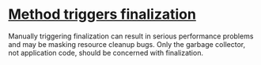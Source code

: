# [Method triggers finalization](http://fb-contrib.sourceforge.net/bugdescriptions.html#MDM_RUNFINALIZATION)

Manually triggering finalization can result in serious performance problems and may be masking resource cleanup bugs.
			Only the garbage collector, not application code, should be concerned with finalization.